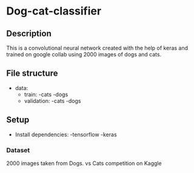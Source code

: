 # Dog-cat-classifier
## Description
This is a convolutional neural network created with the help of keras and trained on google collab using 2000 images of dogs and cats.
## File structure
- data:
  - train:
      -cats
      -dogs
  - validation:
    -cats
    -dogs
## Setup
- Install dependencies:
  -tensorflow
  -keras
### Dataset 
2000 images taken from Dogs. vs Cats competition on Kaggle
